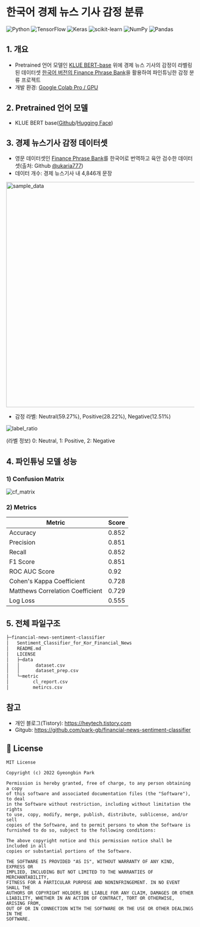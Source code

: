 # 한국어 경제 뉴스 기사 감정 분류
![Python](https://img.shields.io/badge/python-3670A0?style=for-the-badge&logo=python&logoColor=ffdd54)
![TensorFlow](https://img.shields.io/badge/TensorFlow-%23FF6F00.svg?style=for-the-badge&logo=TensorFlow&logoColor=white)
![Keras](https://img.shields.io/badge/Keras-%23D00000.svg?style=for-the-badge&logo=Keras&logoColor=white)
![scikit-learn](https://img.shields.io/badge/scikit--learn-%23F7931E.svg?style=for-the-badge&logo=scikit-learn&logoColor=white)
![NumPy](https://img.shields.io/badge/numpy-%23013243.svg?style=for-the-badge&logo=numpy&logoColor=white)
![Pandas](https://img.shields.io/badge/pandas-%23150458.svg?style=for-the-badge&logo=pandas&logoColor=white)
## 1. 개요
- Pretrained 언어 모델인 [KLUE BERT-base](https://github.com/KLUE-benchmark/KLUE) 위에 경제 뉴스 기사의 감정이 라벨링된 데이터셋 [한국어 버전의 Finance Phrase Bank](https://github.com/ukairia777/finance_sentiment_corpus/blob/main/finance_data.csv)을 활용하여 파인튜닝한 감정 분류 프로젝트
- 개발 환경: [Google Colab Pro / GPU](https://colab.research.google.com/signup)

## 2. Pretrained 언어 모델
- KLUE BERT base([Github](https://github.com/KLUE-benchmark/KLUE)/[Hugging Face](https://huggingface.co/klue/bert-base))

## 3. 경제 뉴스기사 감정 데이터셋
- 영문 데이터셋인 [Finance Phrase Bank](https://huggingface.co/datasets/financial_phrasebank)를 한국어로 번역하고 육안 검수한 데이터셋(출처: Github [@ukaria777](https://github.com/ukairia777/finance_sentiment_corpus/blob/main/finance_data.csv))
- 데이터 개수: 경제 뉴스기사 내 4,846개 문장

<img width="604" alt="sample_data" src="https://user-images.githubusercontent.com/80144296/171138476-694017b2-e8eb-4a0a-a4cf-fe342ca3bebb.png">


- 감정 라벨: Neutral(59.27%), Positive(28.22%), Negative(12.51%) 

![label_ratio](https://user-images.githubusercontent.com/80144296/171126744-b4215a97-afa4-4569-b56b-ac534541d6cc.png)

(라벨 정보) 0: Neutral, 1: Positive, 2: Negative

## 4. 파인튜닝 모델 성능
### 1) Confusion Matrix

![cf_matrix](https://user-images.githubusercontent.com/80144296/171126977-5f535777-2c91-42b4-a3c5-71d3b6c6d498.png)

### 2) Metrics

|Metric|Score|
|--------|-----|
|Accuracy|0.852|
|Precision|0.851|
|Recall|0.852|
|F1 Score|0.851|
|ROC AUC Score|0.92|
|Cohen's Kappa Coefficient|0.728|
|Matthews Correlation Coefficient  |0.729|
|Log Loss|0.555|

## 5. 전체 파일구조
``` bash
├─financial-news-sentiment-classifier
│   Sentiment_Classifier_for_Kor_Financial_News
│   README.md
│   LICENSE
│   ├─data
│   │      dataset.csv
│   │      dataset_prep.csv
│   └─metric
│         cl_report.csv
│         metircs.csv
```

## 참고
- 개인 블로그(Tistory): https://heytech.tistory.com
- Gitgub: https://github.com/park-gb/financial-news-sentiment-classifier

## 📝 License
```
MIT License

Copyright (c) 2022 Gyeongbin Park

Permission is hereby granted, free of charge, to any person obtaining a copy
of this software and associated documentation files (the "Software"), to deal
in the Software without restriction, including without limitation the rights
to use, copy, modify, merge, publish, distribute, sublicense, and/or sell
copies of the Software, and to permit persons to whom the Software is
furnished to do so, subject to the following conditions:

The above copyright notice and this permission notice shall be included in all
copies or substantial portions of the Software.

THE SOFTWARE IS PROVIDED "AS IS", WITHOUT WARRANTY OF ANY KIND, EXPRESS OR
IMPLIED, INCLUDING BUT NOT LIMITED TO THE WARRANTIES OF MERCHANTABILITY,
FITNESS FOR A PARTICULAR PURPOSE AND NONINFRINGEMENT. IN NO EVENT SHALL THE
AUTHORS OR COPYRIGHT HOLDERS BE LIABLE FOR ANY CLAIM, DAMAGES OR OTHER
LIABILITY, WHETHER IN AN ACTION OF CONTRACT, TORT OR OTHERWISE, ARISING FROM,
OUT OF OR IN CONNECTION WITH THE SOFTWARE OR THE USE OR OTHER DEALINGS IN THE
SOFTWARE.
```
